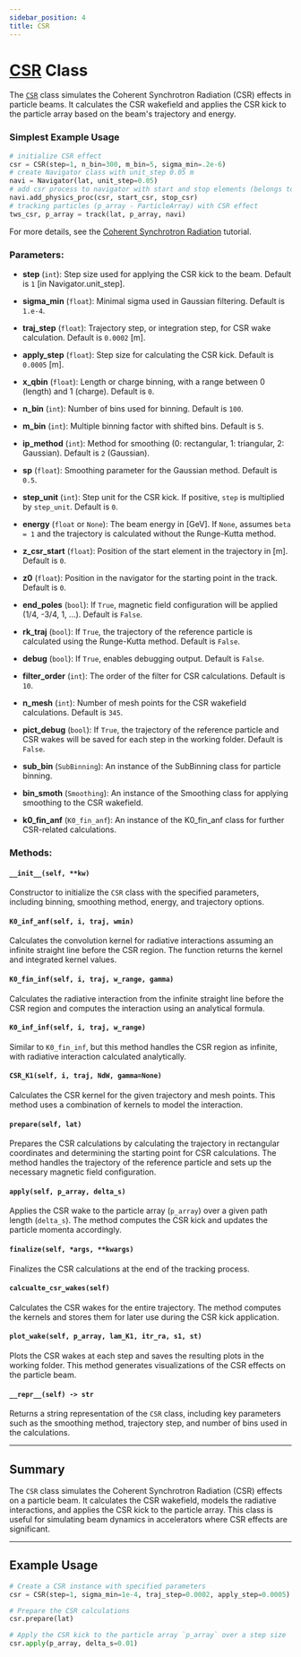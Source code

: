 ```yaml
---
sidebar_position: 4
title: CSR 
---
```



# [CSR](https://github.com/ocelot-collab/ocelot/blob/master/ocelot/cpbd/csr.py#L702) Class

The [`CSR`](https://github.com/ocelot-collab/ocelot/blob/master/ocelot/cpbd/csr.py#L702) class simulates the Coherent 
Synchrotron Radiation (CSR) effects in particle beams. It calculates the CSR wakefield and applies the CSR kick to the 
particle array based on the beam's trajectory and energy.

### Simplest Example Usage
```python
# initialize CSR effect
csr = CSR(step=1, n_bin=300, m_bin=5, sigma_min=.2e-6)
# create Navigator class with unit_step 0.05 m
navi = Navigator(lat, unit_step=0.05) 
# add csr process to navigator with start and stop elements (belongs to lat object)
navi.add_physics_proc(csr, start_csr, stop_csr)
# tracking particles (p_array - ParticleArray) with CSR effect 
tws_csr, p_array = track(lat, p_array, navi)
```
For more details, see the [Coherent Synchrotron Radiation](../../tutorial/tutorial-beam-dynamics/5_CSR.md) tutorial.

### Parameters:
- **step** (`int`): Step size used for applying the CSR kick to the beam. Default is `1` [in Navigator.unit_step].
- **sigma_min** (`float`): Minimal sigma used in Gaussian filtering. Default is `1.e-4`.
- **traj_step** (`float`): Trajectory step, or integration step, for CSR wake calculation. Default is `0.0002` [m].
- **apply_step** (`float`): Step size for calculating the CSR kick. Default is `0.0005` [m].

- **x_qbin** (`float`): Length or charge binning, with a range between 0 (length) and 1 (charge). Default is `0`.
- **n_bin** (`int`): Number of bins used for binning. Default is `100`.
- **m_bin** (`int`): Multiple binning factor with shifted bins. Default is `5`.

- **ip_method** (`int`): Method for smoothing (0: rectangular, 1: triangular, 2: Gaussian). Default is `2` (Gaussian).
- **sp** (`float`): Smoothing parameter for the Gaussian method. Default is `0.5`.
- **step_unit** (`int`): Step unit for the CSR kick. If positive, `step` is multiplied by `step_unit`. Default is `0`.

- **energy** (`float` or `None`): The beam energy in [GeV]. If `None`, assumes `beta = 1` and the trajectory is calculated without the Runge-Kutta method.

- **z_csr_start** (`float`): Position of the start element in the trajectory in [m]. Default is `0`.
- **z0** (`float`): Position in the navigator for the starting point in the track. Default is `0`.

- **end_poles** (`bool`): If `True`, magnetic field configuration will be applied (1/4, -3/4, 1, ...). Default is `False`.
- **rk_traj** (`bool`): If `True`, the trajectory of the reference particle is calculated using the Runge-Kutta method. Default is `False`.

- **debug** (`bool`): If `True`, enables debugging output. Default is `False`.
- **filter_order** (`int`): The order of the filter for CSR calculations. Default is `10`.
- **n_mesh** (`int`): Number of mesh points for the CSR wakefield calculations. Default is `345`.

- **pict_debug** (`bool`): If `True`, the trajectory of the reference particle and CSR wakes will be saved for each step in the working folder. Default is `False`.

- **sub_bin** (`SubBinning`): An instance of the SubBinning class for particle binning.
- **bin_smoth** (`Smoothing`): An instance of the Smoothing class for applying smoothing to the CSR wakefield.
- **k0_fin_anf** (`K0_fin_anf`): An instance of the K0_fin_anf class for further CSR-related calculations.

### Methods:

#### `__init__(self, **kw)`
Constructor to initialize the `CSR` class with the specified parameters, including binning, smoothing method, energy, and trajectory options.

#### `K0_inf_anf(self, i, traj, wmin)`
Calculates the convolution kernel for radiative interactions assuming an infinite straight line before the CSR region. The function returns the kernel and integrated kernel values.

#### `K0_fin_inf(self, i, traj, w_range, gamma)`
Calculates the radiative interaction from the infinite straight line before the CSR region and computes the interaction using an analytical formula.

#### `K0_inf_inf(self, i, traj, w_range)`
Similar to `K0_fin_inf`, but this method handles the CSR region as infinite, with radiative interaction calculated analytically.

#### `CSR_K1(self, i, traj, NdW, gamma=None)`
Calculates the CSR kernel for the given trajectory and mesh points. This method uses a combination of kernels to model the interaction.

#### `prepare(self, lat)`
Prepares the CSR calculations by calculating the trajectory in rectangular coordinates and determining the starting point for CSR calculations. The method handles the trajectory of the reference particle and sets up the necessary magnetic field configuration.

#### `apply(self, p_array, delta_s)`
Applies the CSR wake to the particle array (`p_array`) over a given path length (`delta_s`). The method computes the CSR kick and updates the particle momenta accordingly.

#### `finalize(self, *args, **kwargs)`
Finalizes the CSR calculations at the end of the tracking process.

#### `calcualte_csr_wakes(self)`
Calculates the CSR wakes for the entire trajectory. The method computes the kernels and stores them for later use during the CSR kick application.

#### `plot_wake(self, p_array, lam_K1, itr_ra, s1, st)`
Plots the CSR wakes at each step and saves the resulting plots in the working folder. This method generates visualizations of the CSR effects on the particle beam.

#### `__repr__(self) -> str`
Returns a string representation of the `CSR` class, including key parameters such as the smoothing method, trajectory step, and number of bins used in the calculations.

---

## Summary

The `CSR` class simulates the Coherent Synchrotron Radiation (CSR) effects on a particle beam. It calculates the CSR wakefield, models the radiative interactions, and applies the CSR kick to the particle array. This class is useful for simulating beam dynamics in accelerators where CSR effects are significant.

---

## Example Usage

```python
# Create a CSR instance with specified parameters
csr = CSR(step=1, sigma_min=1e-4, traj_step=0.0002, apply_step=0.0005)

# Prepare the CSR calculations
csr.prepare(lat)

# Apply the CSR kick to the particle array `p_array` over a step size `delta_s`
csr.apply(p_array, delta_s=0.01)
```